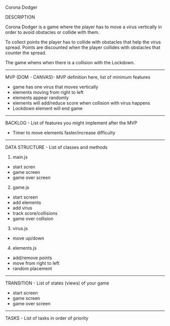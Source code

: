 Corona Dodger

DESCRIPTION

Corona Dodger is a game where the player has to move a virus vertically in order to avoid obstacles or collide with them. 

To collect points the player has to collide with obstacles that help the virus spread. Points are discounted when the player collides with obstacles that counter the spread.

The game whens when there is a collision with the Lockdown.

---------------------------------------------------------------------
MVP (DOM - CANVAS)- MVP definition here, list of minimum features

- game has one virus that moves vertically
- elements moving from right to left
- elements appear randomly
- elements will add/reduce score when collision with virus happens
- Lockdown element will end game

---------------------------------------------------------------------
BACKLOG - List of features you might implement after the MVP

- Timer to move elements faster/increase difficulty

---------------------------------------------------------------------
DATA STRUCTURE - List of classes and methods

1) main.js
- start scren
- game screen
- game over screen

2) game.js
- start screen
- add elements
- add virus
- track score/collisions
- game over collision

3) virus.js
- move up/down

4) elements.js
- add/remove points
- move from right to left
- random placement

---------------------------------------------------------------------
TRANSITION - List of states (views) of your game

- start screen
- game screen
- game over screen

---------------------------------------------------------------------
TASKS - List of tasks in order of priority

